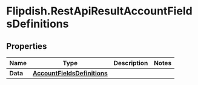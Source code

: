 # Flipdish.RestApiResultAccountFieldsDefinitions

## Properties

Name | Type | Description | Notes
------------ | ------------- | ------------- | -------------
**Data** | [**AccountFieldsDefinitions**](AccountFieldsDefinitions.md) |  | 


